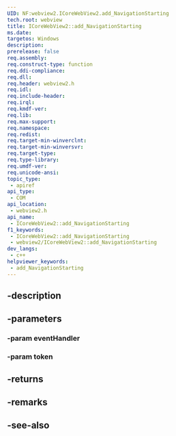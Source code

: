 ```yaml
---
UID: NF:webview2.ICoreWebView2.add_NavigationStarting
tech.root: webview
title: ICoreWebView2::add_NavigationStarting
ms.date: 
targetos: Windows
description: 
prerelease: false
req.assembly: 
req.construct-type: function
req.ddi-compliance: 
req.dll: 
req.header: webview2.h
req.idl: 
req.include-header: 
req.irql: 
req.kmdf-ver: 
req.lib: 
req.max-support: 
req.namespace: 
req.redist: 
req.target-min-winverclnt: 
req.target-min-winversvr: 
req.target-type: 
req.type-library: 
req.umdf-ver: 
req.unicode-ansi: 
topic_type:
 - apiref
api_type:
 - COM
api_location:
 - webview2.h
api_name:
 - ICoreWebView2::add_NavigationStarting
f1_keywords:
 - ICoreWebView2::add_NavigationStarting
 - webview2/ICoreWebView2::add_NavigationStarting
dev_langs:
 - c++
helpviewer_keywords:
 - add_NavigationStarting
---
```


## -description

## -parameters

### -param eventHandler

### -param token

## -returns

## -remarks

## -see-also

